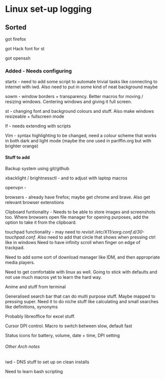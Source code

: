 # Linux set-up logging

## Sorted

got firefox

got Hack font for st

got openssh



### Added - Needs configuring

startx - need to add some script to automate trivial tasks like connecting to internet with iwd. Also need to put in some kind of neat background maybe

sowm - window borders + transparency. Better macros for moving / resizing windows. Centering windows and giving it full screen.

st - changing font and background colours and stuff. Also make windows resizeable + fullscreen mode

lf - needs extending with scripts

Vim - syntax highlighting to be changed, need a colour scheme that works in both dark and light mode (maybe the one used in pariffin.org but with brighter orange)




#### Stuff to add

Backup system using git/github

xbacklight / brightnessctl - and to adjust with laptop macros

openvpn - 

browsers - already have firefox; maybe get chrome and brave. Also get relevant browser extenstions

Clipboard funtionality - Needs to be able to store images and screenshots too. Where browsers open file manager for opening purposes, add the option to take it from the clipboard.

touchpad functionality - may need to *revisit /etc/X11/xorg.conf.d/30-touchpad.conf*. Also need to add that circle that shows when pressing ctrl like in windows
Need to have infinity scroll when finger on edge of trackpad.

Need to add some sort of download manager like IDM, and then appropriate media players. 

Need to get comfortable with linux as well. Going to stick with defaults and not use much macros yet to learn the hard way.

Anime and stuff from terminal

Generalised search bar that can do multi purpose stuff. Maybe mapped to pressing super.
Need it to do niche stuff like calculating and small searches like definitions, synonyms

Probably libreoffice for excel stuff.

Cursor DPI control. Macro to switch between slow, default fast

Status icons for battery, volume, date + time, DPI setting



###### Other Arch notes

iwd - DNS stuff to set up on clean installs

Need to learn bash scripting
